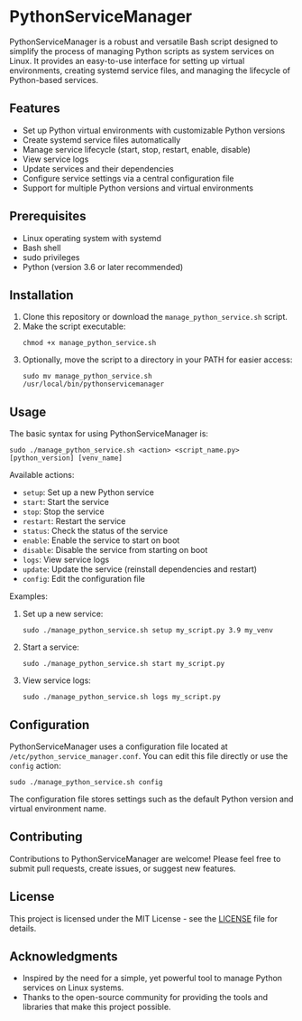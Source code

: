 # PythonServiceManager

PythonServiceManager is a robust and versatile Bash script designed to simplify the process of managing Python scripts as system services on Linux. It provides an easy-to-use interface for setting up virtual environments, creating systemd service files, and managing the lifecycle of Python-based services.

## Features

- Set up Python virtual environments with customizable Python versions
- Create systemd service files automatically
- Manage service lifecycle (start, stop, restart, enable, disable)
- View service logs
- Update services and their dependencies
- Configure service settings via a central configuration file
- Support for multiple Python versions and virtual environments

## Prerequisites

- Linux operating system with systemd
- Bash shell
- sudo privileges
- Python (version 3.6 or later recommended)

## Installation

1. Clone this repository or download the `manage_python_service.sh` script.
2. Make the script executable:
   ```
   chmod +x manage_python_service.sh
   ```
3. Optionally, move the script to a directory in your PATH for easier access:
   ```
   sudo mv manage_python_service.sh /usr/local/bin/pythonservicemanager
   ```

## Usage

The basic syntax for using PythonServiceManager is:

```
sudo ./manage_python_service.sh <action> <script_name.py> [python_version] [venv_name]
```

Available actions:
- `setup`: Set up a new Python service
- `start`: Start the service
- `stop`: Stop the service
- `restart`: Restart the service
- `status`: Check the status of the service
- `enable`: Enable the service to start on boot
- `disable`: Disable the service from starting on boot
- `logs`: View service logs
- `update`: Update the service (reinstall dependencies and restart)
- `config`: Edit the configuration file

Examples:

1. Set up a new service:
   ```
   sudo ./manage_python_service.sh setup my_script.py 3.9 my_venv
   ```

2. Start a service:
   ```
   sudo ./manage_python_service.sh start my_script.py
   ```

3. View service logs:
   ```
   sudo ./manage_python_service.sh logs my_script.py
   ```

## Configuration

PythonServiceManager uses a configuration file located at `/etc/python_service_manager.conf`. You can edit this file directly or use the `config` action:

```
sudo ./manage_python_service.sh config
```

The configuration file stores settings such as the default Python version and virtual environment name.

## Contributing

Contributions to PythonServiceManager are welcome! Please feel free to submit pull requests, create issues, or suggest new features.

## License

This project is licensed under the MIT License - see the [LICENSE](LICENSE) file for details.

## Acknowledgments

- Inspired by the need for a simple, yet powerful tool to manage Python services on Linux systems.
- Thanks to the open-source community for providing the tools and libraries that make this project possible.
